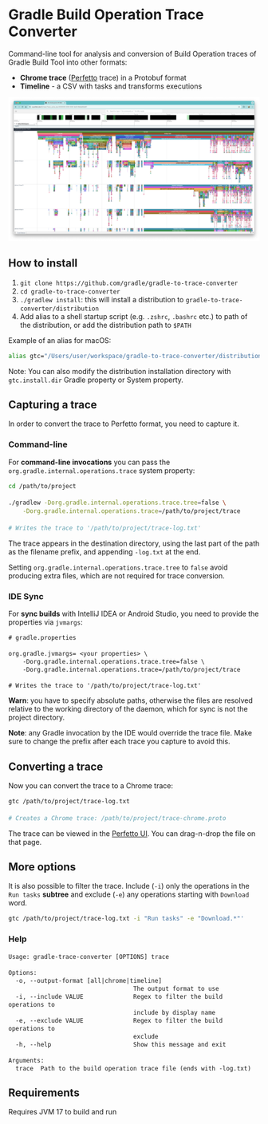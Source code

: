 # Gradle Build Operation Trace Converter

Command-line tool for analysis and conversion of Build Operation traces of Gradle Build Tool into other formats:

* **Chrome trace** ([Perfetto](https://ui.perfetto.dev/) trace) in a Protobuf format
* **Timeline** - a CSV with tasks and transforms executions

![Rendered trace](./docs/hero-trace.png)

## How to install

1. `git clone https://github.com/gradle/gradle-to-trace-converter`
2. `cd gradle-to-trace-converter`
3. `./gradlew install`: this will install a distribution to `gradle-to-trace-converter/distribution`
4. Add alias to a shell startup script (e.g. `.zshrc`, `.bashrc` etc.) to path of the distribution, or add the
   distribution path to `$PATH`

Example of an alias for macOS:

```sh
alias gtc="/Users/user/workspace/gradle-to-trace-converter/distribution/bin/gtc"
```

Note: You can also modify the distribution installation directory with `gtc.install.dir` Gradle property or System
property.

## Capturing a trace

In order to convert the trace to Perfetto format, you need to capture it.

### Command-line

For **command-line invocations** you can pass the `org.gradle.internal.operations.trace` system property:

```sh
cd /path/to/project

./gradlew -Dorg.gradle.internal.operations.trace.tree=false \
    -Dorg.gradle.internal.operations.trace=/path/to/project/trace

# Writes the trace to '/path/to/project/trace-log.txt'
```

The trace appears in the destination directory, using the last part of the path as the filename prefix,
and appending `-log.txt` at the end.

Setting `org.gradle.internal.operations.trace.tree` to `false` avoid producing extra files, which are not required for trace conversion.

### IDE Sync

For **sync builds** with IntelliJ IDEA or Android Studio, you need to provide the properties via `jvmargs`:

```properties
# gradle.properties

org.gradle.jvmargs= <your properties> \
    -Dorg.gradle.internal.operations.trace.tree=false \
    -Dorg.gradle.internal.operations.trace=/path/to/project/trace

# Writes the trace to '/path/to/project/trace-log.txt'
```

**Warn**: you have to specify absolute paths,
otherwise the files are resolved relative to the working directory of the daemon,
which for sync is not the project directory.

**Note**: any Gradle invocation by the IDE would override the trace file.
Make sure to change the prefix after each trace you capture to avoid this.

## Converting a trace

Now you can convert the trace to a Chrome trace:

```sh
gtc /path/to/project/trace-log.txt 

# Creates a Chrome trace: /path/to/project/trace-chrome.proto
```

The trace can be viewed in the [Perfetto UI](https://ui.perfetto.dev/).
You can drag-n-drop the file on that page.



## More options

It is also possible to filter the trace.
Include (`-i`) only the operations in the `Run tasks` **subtree**
and exclude (`-e`) any operations starting with `Download` word.

```sh
gtc /path/to/project/trace-log.txt -i "Run tasks" -e "Download.*"'
```

### Help

```
Usage: gradle-trace-converter [OPTIONS] trace

Options:
  -o, --output-format [all|chrome|timeline]
                                   The output format to use
  -i, --include VALUE              Regex to filter the build operations to
                                   include by display name
  -e, --exclude VALUE              Regex to filter the build operations to
                                   exclude
  -h, --help                       Show this message and exit

Arguments:
  trace  Path to the build operation trace file (ends with -log.txt)
```

## Requirements

Requires JVM 17 to build and run
